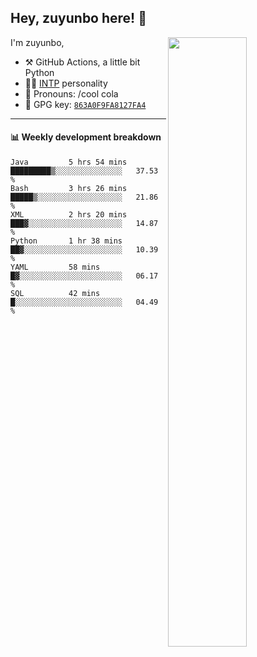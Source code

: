 

## Hey, zuyunbo here! :wave: 
[<img align="right" width="50%" src="https://github-readme-stats.vercel.app/api?username=zuyunbo&theme=dark&show_icons=true">](https://metrics.lecoq.io/ouuan?template=classic)

I'm zuyunbo,

-   :hammer_and_pick: GitHub Actions, a little bit Python
-   :man_scientist: [INTP](https://www.16personalities.com/profiles/3302586f07ca3) personality
-   :man: Pronouns: /cool cola
-   :key: GPG key: [`863A0F9FA8127FA4`](https://github.com/zuyunbo.gpg)

---

#### :bar_chart: Weekly development breakdown
<!--START_SECTION:waka-->

```text
Java         5 hrs 54 mins   █████████▒░░░░░░░░░░░░░░░   37.53 %
Bash         3 hrs 26 mins   █████▒░░░░░░░░░░░░░░░░░░░   21.86 %
XML          2 hrs 20 mins   ███▓░░░░░░░░░░░░░░░░░░░░░   14.87 %
Python       1 hr 38 mins    ██▓░░░░░░░░░░░░░░░░░░░░░░   10.39 %
YAML         58 mins         █▓░░░░░░░░░░░░░░░░░░░░░░░   06.17 %
SQL          42 mins         █░░░░░░░░░░░░░░░░░░░░░░░░   04.49 %
```

<!--END_SECTION:waka-->

